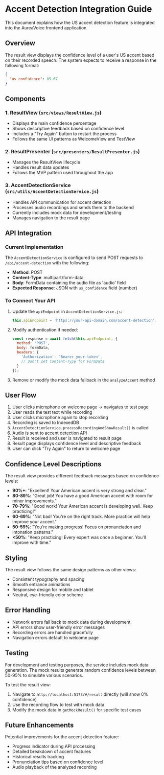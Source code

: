# Accent Detection Integration Guide

This document explains how the US accent detection feature is integrated into the AureaVoice frontend application.

## Overview

The result view displays the confidence level of a user's US accent based on their recorded speech. The system expects to receive a response in the following format:

```json
{
  "us_confidence": 85.67
}
```

## Components

### 1. ResultView (`src/views/ResultView.js`)
- Displays the main confidence percentage
- Shows descriptive feedback based on confidence level
- Includes a "Try Again" button to restart the process
- Follows the same UI patterns as WelcomeView and TestView

### 2. ResultPresenter (`src/presenters/ResultPresenter.js`)
- Manages the ResultView lifecycle
- Handles result data updates
- Follows the MVP pattern used throughout the app

### 3. AccentDetectionService (`src/utils/AccentDetectionService.js`)
- Handles API communication for accent detection
- Processes audio recordings and sends them to the backend
- Currently includes mock data for development/testing
- Manages navigation to the result page

## API Integration

### Current Implementation
The `AccentDetectionService` is configured to send POST requests to `/api/accent-detection` with the following:

- **Method**: POST
- **Content-Type**: multipart/form-data
- **Body**: FormData containing the audio file as 'audio' field
- **Expected Response**: JSON with `us_confidence` field (number)

### To Connect Your API
1. Update the `apiEndpoint` in `AccentDetectionService.js`:
   ```javascript
   this.apiEndpoint = 'https://your-api-domain.com/accent-detection';
   ```

2. Modify authentication if needed:
   ```javascript
   const response = await fetch(this.apiEndpoint, {
     method: 'POST',
     body: formData,
     headers: {
       'Authorization': 'Bearer your-token',
       // Don't set Content-Type for FormData
     }
   });
   ```

3. Remove or modify the mock data fallback in the `analyzeAccent` method

## User Flow

1. User clicks microphone on welcome page → navigates to test page
2. User reads the test text while recording
3. User clicks microphone again to stop recording
4. Recording is saved to IndexedDB
5. `AccentDetectionService.processRecordingAndShowResult()` is called
6. Audio is sent to accent detection API
7. Result is received and user is navigated to result page
8. Result page displays confidence level and descriptive feedback
9. User can click "Try Again" to return to welcome page

## Confidence Level Descriptions

The result view provides different feedback messages based on confidence levels:

- **90%+**: "Excellent! Your American accent is very strong and clear."
- **80-89%**: "Great job! You have a good American accent with room for minor improvements."
- **70-79%**: "Good work! Your American accent is developing well. Keep practicing!"
- **60-69%**: "Not bad! You're on the right track. More practice will help improve your accent."
- **50-59%**: "You're making progress! Focus on pronunciation and intonation patterns."
- **<50%**: "Keep practicing! Every expert was once a beginner. You'll improve with time."

## Styling

The result view follows the same design patterns as other views:
- Consistent typography and spacing
- Smooth entrance animations
- Responsive design for mobile and tablet
- Neutral, eye-friendly color scheme

## Error Handling

- Network errors fall back to mock data during development
- API errors show user-friendly error messages
- Recording errors are handled gracefully
- Navigation errors default to welcome page

## Testing

For development and testing purposes, the service includes mock data generation. The mock results generate random confidence levels between 50-95% to simulate various scenarios.

To test the result view:
1. Navigate to `http://localhost:5173/#/result` directly (will show 0% confidence)
2. Use the recording flow to test with mock data
3. Modify the mock data in `getMockResult()` for specific test cases

## Future Enhancements

Potential improvements for the accent detection feature:
- Progress indicator during API processing
- Detailed breakdown of accent features
- Historical results tracking
- Pronunciation tips based on confidence level
- Audio playback of the analyzed recording
